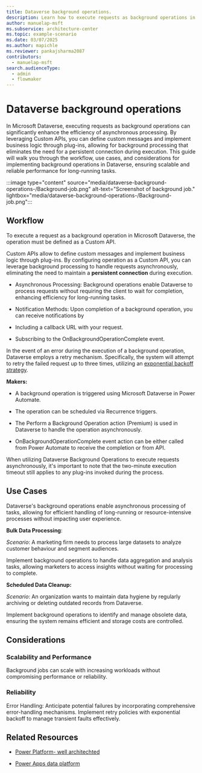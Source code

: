```yaml
---
title: Dataverse background operations. 
description: Learn how to execute requests as background operations in Microsoft Dataverse using Custom APIs for efficient asynchronous processing.
author: manuelap-msft
ms.subservice: architecture-center
ms.topic: example-scenario
ms.date: 03/07/2025
ms.author: mapichle
ms.reviewer: pankajsharma2087
contributors: 
  - manuelap-msft
search.audienceType: 
  - admin
  - flowmaker
---
```



# Dataverse background operations

In Microsoft Dataverse, executing requests as background operations can significantly enhance the efficiency of asynchronous processing. By leveraging Custom APIs, you can define custom messages and implement business logic through plug-ins, allowing for background processing that eliminates the need for a persistent connection during execution. This guide will walk you through the workflow, use cases, and considerations for implementing background operations in Dataverse, ensuring scalable and reliable performance for long-running tasks.

:::image type="content" source="media/dataverse-background-operations-/Background-job.png" alt-text="Screenshot of background job." lightbox="media/dataverse-background-operations-/Background-job.png":::



## Workflow

To execute a request as a background operation in Microsoft Dataverse,
the operation must be defined as a Custom API.

Custom APIs allow to define custom messages and implement business logic
through plug-ins. By configuring operation as a Custom API, you can
leverage background processing to handle requests asynchronously,
eliminating the need to maintain a **persistent connection** during
execution.

- Asynchronous Processing: Background operations enable Dataverse to
  process requests without requiring the client to wait for completion,
  enhancing efficiency for long-running tasks.

<!-- -->

- Notification Methods: Upon completion of a background operation, you
  can receive notifications by

<!-- -->

- Including a callback URL with your request.

- Subscribing to the OnBackgroundOperationComplete event.

In the event of an error during the execution of a background operation,
Dataverse employs a retry mechanism. Specifically, the system will
attempt to retry the failed request up to three times, utilizing an
[exponential backoff
strategy](https://en.wikipedia.org/wiki/Exponential_backoff).

**Makers:**

- A background operation is triggered using Microsoft Dataverse in Power
  Automate.

- The operation can be scheduled via Recurrence triggers.

- The Perform a Background Operation action (Premium) is used in
  Dataverse to handle the operation asynchronously.

- OnBackgroundOperationComplete event action can be either called from
  Power Automate to receive the completion or from API.

When utilizing Dataverse Background Operations to execute requests
asynchronously, it's important to note that the two-minute execution
timeout still applies to any plug-ins invoked during the process.

## Use Cases

Dataverse's background operations enable asynchronous processing of
tasks, allowing for efficient handling of long-running or
resource-intensive processes without impacting user experience.

**Bulk Data Processing**:

 *Scenario*: A marketing firm needs to process large datasets to
 analyze customer behaviour and segment audiences.

 Implement background operations to handle data aggregation and
 analysis tasks, allowing marketers to access insights without waiting
 for processing to complete.

**Scheduled Data Cleanup:**

 *Scenario*: An organization wants to maintain data hygiene by regularly
 archiving or deleting outdated records from Dataverse.

 Implement background operations to identify and manage obsolete data,
 ensuring the system remains efficient and storage costs are
 controlled.

## Considerations

### Scalability and Performance

Background jobs can scale with increasing workloads without compromising
performance or reliability.

### Reliability

Error Handling: Anticipate potential failures by incorporating
comprehensive error-handling mechanisms. Implement retry policies with
exponential backoff to manage transient faults effectively.

## Related Resources

- [Power Platform- well architechted](/power-platform/well-architected/reliability/background-jobs)

- [Power Apps data platform](/power-apps/developer/data-platform/background-operations?tabs=sdk)
